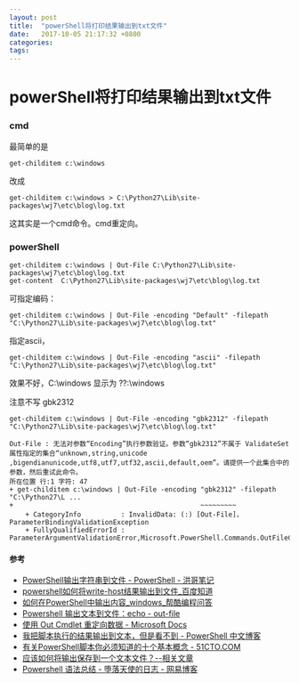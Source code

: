 ```yaml
---
layout: post
title:  "powerShell将打印结果输出到txt文件"
date:   2017-10-05 21:17:32 +0800
categories:  
tags: 
---
```


# powerShell将打印结果输出到txt文件 #

### cmd ###
最简单的是

	get-childitem c:\windows

改成
	
	get-childitem c:\windows > C:\Python27\Lib\site-packages\wj7\etc\blog\log.txt

这其实是一个cmd命令。cmd重定向。

### powerShell ###

	get-childitem c:\windows | Out-File C:\Python27\Lib\site-packages\wj7\etc\blog\log.txt
	get-content  C:\Python27\Lib\site-packages\wj7\etc\blog\log.txt

可指定编码：

	get-childitem c:\windows | Out-File -encoding "Default" -filepath "C:\Python27\Lib\site-packages\wj7\etc\blog\log.txt"

指定ascii，

	get-childitem c:\windows | Out-File -encoding "ascii" -filepath "C:\Python27\Lib\site-packages\wj7\etc\blog\log.txt"

效果不好，C:\windows 显示为 ??:\windows

注意不写 gbk2312
	
	get-childitem c:\windows | Out-File -encoding "gbk2312" -filepath "C:\Python27\Lib\site-packages\wj7\etc\blog\log.txt"

	Out-File : 无法对参数“Encoding”执行参数验证。参数“gbk2312”不属于 ValidateSet 属性指定的集合“unknown,string,unicode
	,bigendianunicode,utf8,utf7,utf32,ascii,default,oem”。请提供一个此集合中的参数，然后重试此命令。
	所在位置 行:1 字符: 47
	+ get-childitem c:\windows | Out-File -encoding "gbk2312" -filepath "C:\Python27\L ...
	+                                               ~~~~~~~~~
	    + CategoryInfo          : InvalidData: (:) [Out-File]，ParameterBindingValidationException
	    + FullyQualifiedErrorId : ParameterArgumentValidationError,Microsoft.PowerShell.Commands.OutFileCommand
	
#### 参考 ####

* [PowerShell输出字符串到文件 - PowerShell - 洪哥笔记](http://www.splaybow.com/post/powershell-out-file.html)
* [powershell如何将write-host结果输出到文件_百度知道](https://zhidao.baidu.com/question/134604827855346325.html)
* [如何在PowerShell中输出内容_windows_帮酷编程问答](https://ask.helplib.com/windows/post_440344)
* [Powershell 输出文本到文件：echo - out-file](http://martual.leanote.com/post/Untitled-54c6b0ae38f41110370023e7-21)
* [使用 Out Cmdlet 重定向数据 - Microsoft Docs](https://docs.microsoft.com/zh-cn/powershell/scripting/getting-started/cookbooks/redirecting-data-with-out---cmdlets?view=powershell-5.1)
* [我把脚本执行的结果输出到文本，但是看不到 - PowerShell 中文博客](http://www.pstips.net/question/4008.html)
* [有关PowerShell脚本你必须知道的十个基本概念 - 51CTO.COM](http://os.51cto.com/art/201101/244228.htm)
* [应该如何将输出保存到一个文本文件？--相关文章](http://www.360doc.com/relevant/106484_more.shtml) 
* [Powershell 语法总结 - 堕落天使的日志 - 网易博客](http://gaojianzhuang110.blog.163.com/blog/static/1861314620108290363775/)